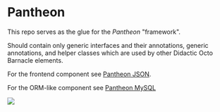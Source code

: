 # Pantheon

This repo serves as the glue for the *Pantheon* "framework".

Should contain only generic interfaces and their annotations, generic annotations, and helper classes which are used by
other Didactic Octo Barnacle elements.

For the frontend component see [Pantheon JSON](https://github.com/asutalo/pantheon-json). 

For the ORM-like component
see [Pantheon MySQL](https://github.com/asutalo/pantheon-mysql)

[![](https://jitpack.io/v/asutalo/pantheon.svg)](https://jitpack.io/#asutalo/pantheon)
